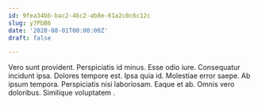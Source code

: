 ```yaml
---
id: 9fea34bb-bac2-46c2-ab8e-61a2c0c6c12c
slug: y7PbB6
date: '2020-08-01T00:00:00Z'
draft: false

---
```


Vero sunt provident. Perspiciatis id minus. Esse odio iure. Consequatur incidunt ipsa. Dolores tempore est. Ipsa quia id. Molestiae error saepe. Ab ipsum tempora. Perspiciatis nisi laboriosam. Eaque et ab. Omnis vero doloribus. Similique voluptatem .
